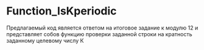# Function_IsKperiodic
Предлагаемый код является ответом на итоговое задание к модулю 12 и представляет собов функцию проверки заданной строки на кратность заданному целевому числу К
